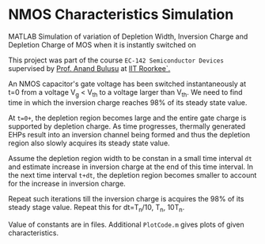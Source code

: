NMOS Characteristics Simulation
=============================

MATLAB Simulation of variation of Depletion Width, Inversion Charge and Depletion Charge of MOS when it is instantly switched on

This project was part of the course `EC-142 Semiconductor Devices` supervised by <a href="http://www.iitr.ac.in/departments/ECE/pages/People+Faculty+anandfec.html">Prof. Anand Bulusu</a> at <a href="http://www.iitr.ac.in">IIT Roorkee`.</a>

An NMOS capacitor's gate voltage has been switched instantaneously at t=0 from a voltage V<sub>g</sub> < V<sub>th</sub> to a voltage larger than V<sub>th</sub>. We need to find time in which the inversion charge reaches 98% of its steady state value.

At `t=0+`, the depletion region becomes large and the entire gate charge is supported by depletion charge. As time progresses, thermally generated EHPs result into an inversion channel being formed and thus the depletion region also slowly acquires its steady state value.

Assume the depletion region width to be constan in a small time interval `dt` and estimate increase in inversion charge at the end of this time interval. In the next time interval `t+dt`, the depletion region becomes smaller to account for the increase in inversion charge.

Repeat such iterations till the inversion charge is acquires the 98% of its steady stage value. Repeat this for dt=T<sub>n</sub>/10, T<sub>n</sub>, 10T<sub>n</sub>.

Value of constants are in files. Additional `PlotCode.m` gives plots of given characteristics.

